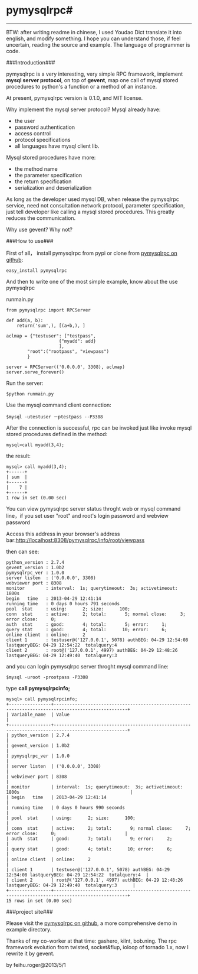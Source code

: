 # pymysqlrpc#

----------

BTW: after writing readme in chinese, I used Youdao Dict translate it into english, and modify something. I hope you can understand those, if feel uncertain, reading the source and example. The language of programmer is code.

###Introduction###

pymysqlrpc is a very interesting, very simple RPC framework, implement **mysql server protocol**,  on top of **gevent**,  map one call of mysql stored procedures to python's a function or a method of an instance.

At present, pymysqlrpc version is 0.1.0, and MIT license.

Why implement the mysql server protocol? Mysql already have:

- the user
- password authentication
- access control
- protocol specifications
- all languages have mysql client lib.

Mysql stored procedures have more:

- the method name
- the parameter specification
- the return specification
- serialization and deserialization

As long as the developer used mysql DB, when release the pymysqlrpc service, need not consultation network protocol, parameter specification, just tell developer like calling a mysql stored procedures. This greatly reduces the communication.

Why use gevent? Why not?

###How to use###

First of all， install pymysqlrpc from pypi or clone from [pymysqlrpc on github](http://www.github.com/feihuroger/pymysqlrpc):

	easy_install pymysqlrpc

And then to write one of the most simple example, know about the use pymysqlrpc

runmain.py

	from pymysqlrpc import RPCServer

	def add(a, b):
	    return('sum',), [(a+b,), ]

	aclmap = {"testuser": ["testpass",
						{"myadd": add}
						],
			"root":("rootpass", "viewpass")
			}

	server = RPCServer(('0.0.0.0', 3308), aclmap)
	server.serve_forever()


Run the server:

	$python runmain.py

Use the mysql command client connection:

	$mysql -utestuser －ptestpass --P3308

After the connection is successful, rpc can be invoked just like invoke mysql stored procedures defined in the method:

	mysql>call myadd(3,4);

the result:

	mysql> call myadd(3,4);
	+------+
	| sum  |
	+------+
	|    7 |
	+------+
	1 row in set (0.00 sec)

You can view pymysqlrpc server status throght web or mysql command line，if you set user "root" and root's login password and webview password

Access this address in your browser's address bar:[http://localhost:8308/pymysqlrpc/info/root/viewpass](http://localhost:8308/pymysqlrpc/info/root/viewpass)

then can see:

	python_version : 2.7.4
	gevent_version : 1.0b2
	pymysqlrpc_ver : 1.0.0
	server listen  : ('0.0.0.0', 3308)
	webviewer port : 8308
	monitor        : interval:  1s; querytimeout:  3s; activetimeout:  1800s
	begin   time   : 2013-04-29 12:41:14
	running time   : 0 days 0 hours 791 seconds
	pool  stat     : using:      2; size:      100;
	conn  stat     : active:     2; total:       5; normal close:     3; error close:     0;
	auth  stat     : good:       4; total:       5; error:     1;
	query stat     : good:       4; total:      10; error:     6;
	online client  : online:     2
	client 1       : testuser@('127.0.0.1', 5078) authBEG: 04-29 12:54:08 lastqueryBEG: 04-29 12:54:22  totalquery:4
	client 2       : root@('127.0.0.1', 4997) authBEG: 04-29 12:48:26 lastqueryBEG: 04-29 12:49:40  totalquery:3


and you can login pymysqlrpc server throght mysql command line:

	$mysql -uroot -prootpass -P3308

type  **call pymysqlrpcinfo;**

	mysql> call pymysqlrpcinfo;
	+----------------+--------------------------------------------------------------------------------------------------+
	| Variable_name  | Value                                                                                            |
	+----------------+--------------------------------------------------------------------------------------------------+
	| python_version | 2.7.4                                                                                            |
	| gevent_version | 1.0b2                                                                                            |
	| pymysqlrpc_ver | 1.0.0                                                                                            |
	| server listen  | ('0.0.0.0', 3308)                                                                                |
	| webviewer port | 8308                                                                                             |
	| monitor        | interval:  1s; querytimeout:  3s; activetimeout:  1800s                                          |
	| begin   time   | 2013-04-29 12:41:14                                                                              |
	| running time   | 0 days 0 hours 990 seconds                                                                       |
	| pool  stat     | using:      2; size:      100;                                                                   |
	| conn  stat     | active:     2; total:       9; normal close:     7; error close:     0;                          |
	| auth  stat     | good:       7; total:       9; error:     2;                                                     |
	| query stat     | good:       4; total:      10; error:     6;                                                     |
	| online client  | online:     2                                                                                    |
	| client 1       | testuser@('127.0.0.1', 5078) authBEG: 04-29 12:54:08 lastqueryBEG: 04-29 12:54:22  totalquery:4  |
	| client 2       | root@('127.0.0.1', 4997) authBEG: 04-29 12:48:26 lastqueryBEG: 04-29 12:49:40  totalquery:3      |
	+----------------+--------------------------------------------------------------------------------------------------+
	15 rows in set (0.00 sec)

###project site###

Please visit the [pymysqlrpc on github](http://www.github.com/feihuroger/pymysqlrpc "http://www.github.com/feihuroger/pymysqlrpc"), a more comprehensive demo in example directory.

Thanks of my co-worker at that time: gashero, kilnt, bob.ning. The rpc framework evolution from twisted, socket&flup, ioloop of tornado 1.x, now I rewrite it by gevent.

by feihu.roger@2013/5/1
